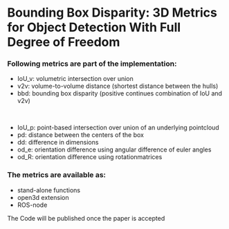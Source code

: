 # Bounding Box Disparity: 3D Metrics for Object Detection With Full Degree of Freedom
### Following metrics are part of the implementation:
- IoU_v: volumetric intersection over union
- v2v: volume-to-volume distance (shortest distance between the hulls)
- bbd: bounding box disparity (positive continues combination of IoU and v2v)
<br />

- IoU_p: point-based intersection over union of an underlying pointcloud
- pd: distance between the centers of the box
- dd: difference in dimensions
- od_e: orientation difference using angular difference of euler angles
- od_R: orientation difference using rotationmatrices

### The metrics are available as:
- stand-alone functions
- open3d extension
- ROS-node

The Code will be published once the paper is accepted
